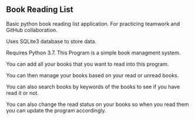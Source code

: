 ## Book Reading List

Basic python book reading list application. For practicing teamwork and GitHub collaboration. 

Uses SQLite3 database to store data. 

Requires Python 3.7.
This Program is a simple book managment system.

You can add all your books that you want to read into this program.

You can then manage your books based on your read or unread books.

You can also search books by keywords of the books to see if you have read it or not.

You can also change the read status on your books so when you read them you can update the program accordingly.